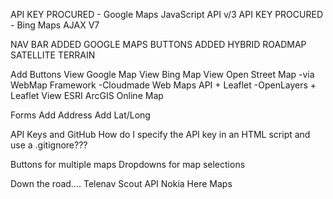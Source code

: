 API KEY PROCURED - Google Maps JavaScript API v/3
API KEY PROCURED - Bing Maps AJAX V7

NAV BAR ADDED
GOOGLE MAPS BUTTONS ADDED
	HYBRID
	ROADMAP
	SATELLITE
	TERRAIN
	
Add Buttons
	View Google Map
	View Bing Map
	View Open Street Map
		-via WebMap Framework
			-Cloudmade Web Maps API + Leaflet
			-OpenLayers + Leaflet
	View ESRI ArcGIS Online Map

Forms
	Add Address
	Add Lat/Long

API Keys and GitHub
	How do I specify the API key in an HTML script and use a .gitignore???

Buttons for multiple maps
Dropdowns for map selections

Down the road....
	Telenav Scout API
	Nokia Here Maps